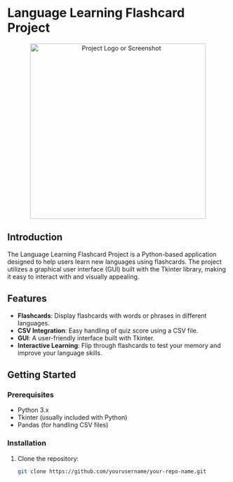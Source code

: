 # Language Learning Flashcard Project

<p align="center">
  <img src="YOUR_IMAGE_URL" alt="Project Logo or Screenshot" width="400">
</p>

## Introduction

The Language Learning Flashcard Project is a Python-based application designed to help users learn new languages using flashcards. The project utilizes a graphical user interface (GUI) built with the Tkinter library, making it easy to interact with and visually appealing.

## Features

- **Flashcards**: Display flashcards with words or phrases in different languages.
- **CSV Integration**: Easy handling of quiz score using a CSV file.
- **GUI**: A user-friendly interface built with Tkinter.
- **Interactive Learning**: Flip through flashcards to test your memory and improve your language skills.

## Getting Started

### Prerequisites

- Python 3.x
- Tkinter (usually included with Python)
- Pandas (for handling CSV files)

### Installation

1. Clone the repository:
   ```bash
   git clone https://github.com/yourusername/your-repo-name.git

